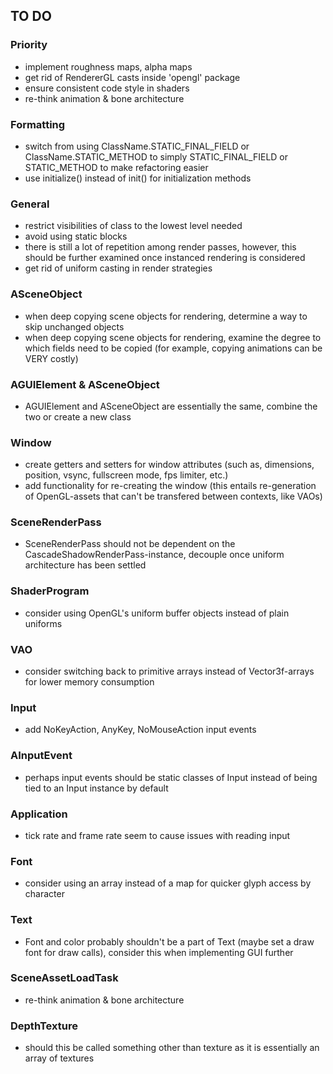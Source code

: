 ## TO DO

### Priority
- implement roughness maps, alpha maps
- get rid of RendererGL casts inside 'opengl' package
- ensure consistent code style in shaders
- re-think animation & bone architecture

### Formatting
- switch from using ClassName.STATIC_FINAL_FIELD or ClassName.STATIC_METHOD to simply STATIC_FINAL_FIELD or STATIC_METHOD to make refactoring easier
- use initialize() instead of init() for initialization methods

### General
- restrict visibilities of class to the lowest level needed
- avoid using static blocks
- there is still a lot of repetition among render passes, however, this should be further examined once instanced rendering is considered
- get rid of uniform casting in render strategies

### ASceneObject
- when deep copying scene objects for rendering, determine a way to skip unchanged objects
- when deep copying scene objects for rendering, examine the degree to which fields need to be copied (for example, copying animations can be VERY costly)

### AGUIElement & ASceneObject
- AGUIElement and ASceneObject are essentially the same, combine the two or create a new class

### Window
- create getters and setters for window attributes (such as, dimensions, position, vsync, fullscreen mode, fps limiter, etc.)
- add functionality for re-creating the window (this entails re-generation of OpenGL-assets that can't be transfered between contexts, like VAOs)

### SceneRenderPass
- SceneRenderPass should not be dependent on the CascadeShadowRenderPass-instance, decouple once uniform architecture has been settled

### ShaderProgram
- consider using OpenGL's uniform buffer objects instead of plain uniforms

### VAO
- consider switching back to primitive arrays instead of Vector3f-arrays for lower memory consumption

### Input
- add NoKeyAction, AnyKey, NoMouseAction input events

### AInputEvent
- perhaps input events should be static classes of Input instead of being tied to an Input instance by default

### Application
- tick rate and frame rate seem to cause issues with reading input

### Font
- consider using an array instead of a map for quicker glyph access by character

### Text
- Font and color probably shouldn't be a part of Text (maybe set a draw font for draw calls), consider this when implementing GUI further

### SceneAssetLoadTask
- re-think animation & bone architecture

### DepthTexture
- should this be called something other than texture as it is essentially an array of textures
